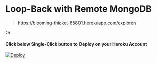 # Loop-Back with Remote MongoDB
> https://blooming-thicket-65801.herokuapp.com/explorer/ 

Or

#### Click below Single-Click button to Deploy on your Heroku Account

[![Deploy](https://www.herokucdn.com/deploy/button.svg)](https://heroku.com/deploy?template=https://github.com/MDShahrouq/loopback/tree/master)
